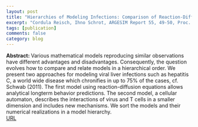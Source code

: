 ```yaml
---
layout: post
title: "Hierarchies of Modeling Infections: Comparison of Reaction-Diffusion System and Cellular Automaton"
excerpt: "Cordula Reisch, Ihno Schrot, ARGESIM Report 55, 49-50, Proc. MathMod2018 (2018)"
tags: [publication]
comments: false
category: blog
---
```


<b>Abstract: </b>Various mathematical models reproducing similar observations have different advantages and disadvantages. Consequently, the question evolves how to compare and relate models in a hierarchical order. We present two approaches for modeling viral liver infections such as hepatitis C, a world wide disease which chronifies in up to 75% of the cases, cf. Schwab (2011). The first model using reaction-diffusion equations allows analytical longterm behavior predictions. The second model, a cellular automaton, describes the interactions of virus and T cells in a smaller dimension and includes new mechanisms. We sort the models and their numerical realizations in a model hierarchy.<br>
<a href="https://doi.org/10.11128/arep.55.a55236">URL</a>

